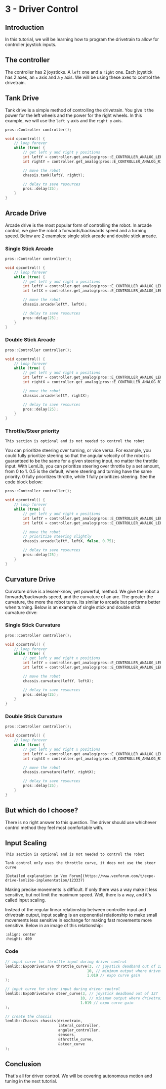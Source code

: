 # 3 - Driver Control

## Introduction
In this tutorial, we will be learning how to program the drivetrain to allow for controller joystick inputs.

## The controller
The controller has 2 joysticks. A `left` one and a `right` one. Each joystick has 2 axes, an `x` axis and a `y` axis. We will be using these axes to control the drivetrain.

## Tank Drive
Tank drive is a simple method of controlling the drivetrain. You give it the power for the left wheels and the power for the right wheels. In this example, we will use the `left y` axis and the `right y` axis.

```cpp
pros::Controller controller();

void opcontrol() {
    // loop forever
    while (true) {
        // get left y and right y positions
        int leftY = controller.get_analog(pros::E_CONTROLLER_ANALOG_LEFT_Y);
        int rightY = controller.get_analog(pros::E_CONTROLLER_ANALOG_RIGHT_Y);

        // move the robot
        chassis.tank(leftY, rightY);

        // delay to save resources
        pros::delay(25);
    }
}
```

## Arcade Drive
Arcade drive is the most popular form of controlling the robot. In arcade control, we give the robot a forwards/backwards speed and a turning speed. Below are 2 examples: single stick arcade and double stick arcade.

### Single Stick Arcade

```cpp
pros::Controller controller();

void opcontrol() {
    // loop forever
    while (true) {
        // get left y and right x positions
        int leftY = controller.get_analog(pros::E_CONTROLLER_ANALOG_LEFT_Y);
        int leftX = controller.get_analog(pros::E_CONTROLLER_ANALOG_LEFT_X);

        // move the robot
        chassis.arcade(leftY, leftX);

        // delay to save resources
        pros::delay(25);
    }
}
```

### Double Stick Arcade

```cpp
pros::Controller controller();

void opcontrol() {
    // loop forever
    while (true) {
        // get left y and right x positions
        int leftY = controller.get_analog(pros::E_CONTROLLER_ANALOG_LEFT_Y);
        int rightX = controller.get_analog(pros::E_CONTROLLER_ANALOG_RIGHT_X);

        // move the robot
        chassis.arcade(leftY, rightX);

        // delay to save resources
        pros::delay(25);
    }
}
```

### Throttle/Steer priority

```{info}
This section is optional and is not needed to control the robot
```

You can prioritize steering over turning, or vice versa. For example, you could fully prioritize steering so that the angular velocity of the robot is guaranteed to be the same for a given steering input, no matter the throttle input. With LemLib, you can prioritize steering over throttle by a set amount, from 0 to 1. 0.5 is the default, where steering and turning have the same priority. 0 fully prioritizes throttle, while 1 fully prioritizes steering. See the code block below:

```cpp
pros::Controller controller();

void opcontrol() {
    // loop forever
    while (true) {
        // get left y and right x positions
        int leftY = controller.get_analog(pros::E_CONTROLLER_ANALOG_LEFT_Y);
        int leftX = controller.get_analog(pros::E_CONTROLLER_ANALOG_LEFT_X);

        // move the robot
        // prioritize steering slightly
        chassis.arcade(leftY, leftX, false, 0.75);

        // delay to save resources
        pros::delay(25);
    }
}
```

## Curvature Drive
Curvature drive is a lesser-know, yet powerful, method. We give the robot a forwards/backwards speed, and the curvature of an arc. The greater the curvature, the more the robot turns. Its similar to arcade but performs better when turning. Below is an example of single stick and double stick curvature drive:

### Single Stick Curvature

```cpp
pros::Controller controller();

void opcontrol() {
    // loop forever
    while (true) {
        // get left y and right x positions
        int leftY = controller.get_analog(pros::E_CONTROLLER_ANALOG_LEFT_Y);
        int leftX = controller.get_analog(pros::E_CONTROLLER_ANALOG_LEFT_X);

        // move the robot
        chassis.curvature(leftY, leftX);

        // delay to save resources
        pros::delay(25);
    }
}
```

### Double Stick Curvature

```cpp
pros::Controller controller();

void opcontrol() {
    // loop forever
    while (true) {
        // get left y and right x positions
        int leftY = controller.get_analog(pros::E_CONTROLLER_ANALOG_LEFT_Y);
        int rightX = controller.get_analog(pros::E_CONTROLLER_ANALOG_RIGHT_X);

        // move the robot
        chassis.curvature(leftY, rightX);

        // delay to save resources
        pros::delay(25);
    }
}
```

## But which do I choose?
There is no right answer to this question. The driver should use whichever control method they feel most comfortable with.

## Input Scaling

```{info}
This section is optional and is not needed to control the robot
```

```{info}
Tank control only uses the throttle curve, it does not use the steer curve
```

```{seealso}
[Detailed explanation in Vex Forum](https://www.vexforum.com/t/expo-drive-lemlibs-implementation/123337)
```

Making precise movements is difficult. If only there was a way make it less sensitive, but not limit the maximum speed. Well, there is a way, and it's called input scaling.

Instead of the regular linear relationship between controller input and drivetrain output, input scaling is an exponential relationship to make small movements less sensitive in exchange for making fast movements more sensitive. Below in an image of this relationship:

```{image} ../assets/3_driver_control/curve.jpeg
:align: center
:height: 400
```

### Code

```cpp
// input curve for throttle input during driver control
lemlib::ExpoDriveCurve throttle_curve(3, // joystick deadband out of 127
                                     10, // minimum output where drivetrain will move out of 127
                                     1.019 // expo curve gain
);

// input curve for steer input during driver control
lemlib::ExpoDriveCurve steer_curve(3, // joystick deadband out of 127
                                  10, // minimum output where drivetrain will move out of 127
                                  1.019 // expo curve gain
);

// create the chassis
lemlib::Chassis chassis(drivetrain,
                        lateral_controller,
                        angular_controller,
                        sensors,
                        &throttle_curve, 
                        &steer_curve
);
```


## Conclusion
That's all for driver control. We will be covering autonomous motion and tuning in the next tutorial.
